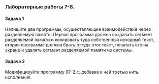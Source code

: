 ### Лабораторные работы 7-8. 
#### Задача 1
Напишите две программы, осуществляющие взаимодействие через разделяемую память. Первая программа должна создавать сегмент разделяемой памяти и копировать туда собственный исходный текст, вторая программа должна брать оттуда этот текст, печатать его на экране и удалять сегмент разделяемой памяти из системы.
#### Задача 2
Модифицируйте программу 07-2.c, добавив к ней третью нить исполнения.
